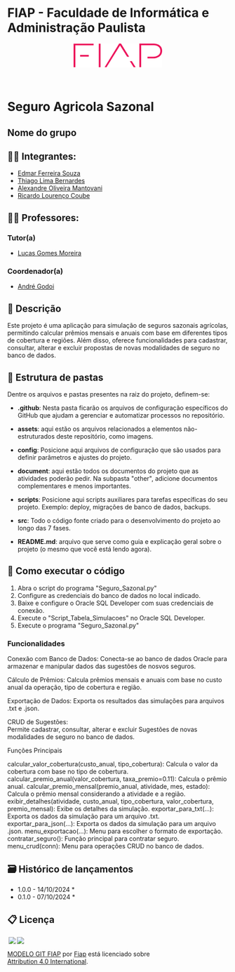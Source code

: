 # FIAP - Faculdade de Informática e Administração Paulista

<p align="center">
<a href= "https://www.fiap.com.br/"><img src="logo-fiap.png" alt="FIAP - Faculdade de Informática e Admnistração Paulista" border="0" width=40% height=40%></a>
</p>

<br>

# Seguro Agricola Sazonal

## Nome do grupo

## 👨‍🎓 Integrantes: 
- <a href="https://www.linkedin.com/company/">Edmar Ferreira Souza</a>
- <a href="https://www.linkedin.com/company/">Thiago Lima Bernardes</a>
- <a href="https://www.linkedin.com/company/">Alexandre Oliveira Mantovani</a> 
- <a href="https://www.linkedin.com/company/">Ricardo Lourenço Coube</a> 

## 👩‍🏫 Professores:
### Tutor(a) 
- <a href="https://www.linkedin.com/in/lucas-gomes-moreira-15a8452a/">Lucas Gomes Moreira</a>
### Coordenador(a)
- <a href="https://www.linkedin.com/in/profandregodoi/">André Godoi</a>


## 📜 Descrição

Este projeto é uma aplicação para simulação de seguros sazonais agrícolas, permitindo calcular prêmios mensais e anuais com base em diferentes tipos de cobertura e regiões. Além disso, oferece funcionalidades para cadastrar, consultar, alterar e excluir propostas de novas modalidades de seguro no banco de dados.


## 📁 Estrutura de pastas

Dentre os arquivos e pastas presentes na raiz do projeto, definem-se:

- <b>.github</b>: Nesta pasta ficarão os arquivos de configuração específicos do GitHub que ajudam a gerenciar e automatizar processos no repositório.

- <b>assets</b>: aqui estão os arquivos relacionados a elementos não-estruturados deste repositório, como imagens.

- <b>config</b>: Posicione aqui arquivos de configuração que são usados para definir parâmetros e ajustes do projeto.

- <b>document</b>: aqui estão todos os documentos do projeto que as atividades poderão pedir. Na subpasta "other", adicione documentos complementares e menos importantes.

- <b>scripts</b>: Posicione aqui scripts auxiliares para tarefas específicas do seu projeto. Exemplo: deploy, migrações de banco de dados, backups.

- <b>src</b>: Todo o código fonte criado para o desenvolvimento do projeto ao longo das 7 fases.

- <b>README.md</b>: arquivo que serve como guia e explicação geral sobre o projeto (o mesmo que você está lendo agora).

## 🔧 Como executar o código

1. Abra o script do programa "Seguro_Sazonal.py"
2. Configure as credenciais do banco de dados no local indicado.
3. Baixe e configure o Oracle SQL Developer com suas credenciais de conexão. 
2. Execute o "Script_Tabela_Simulacoes" no Oracle SQL Developer.
3. Execute o programa "Seguro_Sazonal.py"


### Funcionalidades
Conexão com Banco de Dados: Conecta-se ao banco de dados Oracle para armazenar e manipular dados das sugestões de nosvos seguros.

Cálculo de Prêmios: 
Calcula prêmios mensais e anuais com base no custo anual da operação, tipo de cobertura e região.

Exportação de Dados: 
Exporta os resultados das simulações para arquivos .txt e .json.

CRUD de Sugestões:  
Permite cadastrar, consultar, alterar e excluir Sugestões de novas modalidades de seguro no banco de dados.

Funções Principais

calcular_valor_cobertura(custo_anual, tipo_cobertura): Calcula o valor da cobertura com base no tipo de cobertura.
calcular_premio_anual(valor_cobertura, taxa_premio=0.11): Calcula o prêmio anual.
calcular_premio_mensal(premio_anual, atividade, mes, estado): Calcula o prêmio mensal considerando a atividade e a região.
exibir_detalhes(atividade, custo_anual, tipo_cobertura, valor_cobertura, premio_mensal): Exibe os detalhes da simulação.
exportar_para_txt(...): Exporta os dados da simulação para um arquivo .txt.
exportar_para_json(...): Exporta os dados da simulação para um arquivo .json.
menu_exportacao(...): Menu para escolher o formato de exportação.
contratar_seguro(): Função principal para contratar seguro.
menu_crud(conn): Menu para operações CRUD no banco de dados.


## 🗃 Histórico de lançamentos

* 1.0.0 - 14/10/2024
    * 
* 0.1.0 - 07/10/2024
    *

## 📋 Licença

<img style="height:22px!important;margin-left:3px;vertical-align:text-bottom;" src="https://mirrors.creativecommons.org/presskit/icons/cc.svg?ref=chooser-v1"><img style="height:22px!important;margin-left:3px;vertical-align:text-bottom;" src="https://mirrors.creativecommons.org/presskit/icons/by.svg?ref=chooser-v1"><p xmlns:cc="http://creativecommons.org/ns#" xmlns:dct="http://purl.org/dc/terms/"><a property="dct:title" rel="cc:attributionURL" href="https://github.com/agodoi/template">MODELO GIT FIAP</a> por <a rel="cc:attributionURL dct:creator" property="cc:attributionName" href="https://fiap.com.br">Fiap</a> está licenciado sobre <a href="http://creativecommons.org/licenses/by/4.0/?ref=chooser-v1" target="_blank" rel="license noopener noreferrer" style="display:inline-block;">Attribution 4.0 International</a>.</p>
